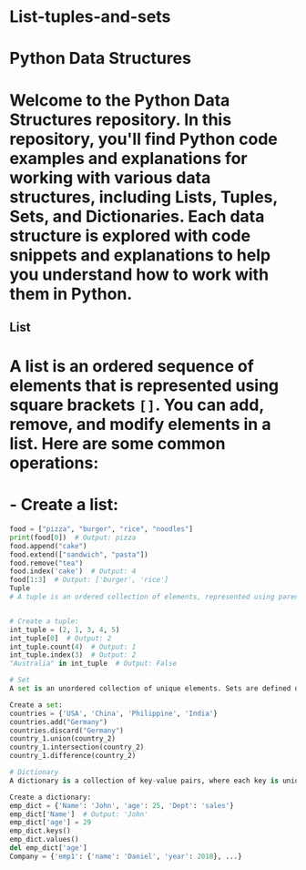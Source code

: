 # List-tuples-and-sets
# Python Data Structures

 # Welcome to the Python Data Structures repository. In this repository, you'll find Python code examples and explanations for working with various data structures, including Lists, Tuples, Sets, and Dictionaries. Each data structure is explored with code snippets and explanations to help you understand how to work with them in Python.

## List

# A list is an ordered sequence of elements that is represented using square brackets `[]`. You can add, remove, and modify elements in a list. Here are some common operations:

 # - Create a list:
  ```python
  food = ["pizza", "burger", "rice", "noodles"]
print(food[0])  # Output: pizza
food.append("cake")
food.extend(["sandwich", "pasta"])
food.remove("tea")
food.index('cake')  # Output: 4
food[1:3]  # Output: ['burger', 'rice']
Tuple
# A tuple is an ordered collection of elements, represented using parentheses (). Tuples are immutable, meaning their contents cannot be changed once defined. Here are some tuple operations:


# Create a tuple:
int_tuple = (2, 1, 3, 4, 5)
int_tuple[0]  # Output: 2
int_tuple.count(4)  # Output: 1
int_tuple.index(3)  # Output: 2
"Australia" in int_tuple  # Output: False

# Set
A set is an unordered collection of unique elements. Sets are defined using curly braces {}. Here are some set operations:

Create a set:
countries = {'USA', 'China', 'Philippine', 'India'}
countries.add("Germany")
countries.discard("Germany")
country_1.union(country_2)
country_1.intersection(country_2)
country_1.difference(country_2)

# Dictionary
A dictionary is a collection of key-value pairs, where each key is unique. Dictionaries are defined using curly braces {} with key-value pairs separated by colons :. Here are some dictionary operations:

Create a dictionary:
emp_dict = {'Name': 'John', 'age': 25, 'Dept': 'sales'}
emp_dict['Name']  # Output: 'John'
emp_dict['age'] = 29
emp_dict.keys()
emp_dict.values()
del emp_dict['age']
Company = {'emp1': {'name': 'Daniel', 'year': 2018}, ...}

